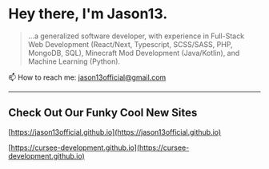 # Hey there, I'm Jason13.
> ...a generalized software developer, with experience in Full-Stack Web Development (React/Next, Typescript, SCSS/SASS, PHP, MongoDB, SQL), Minecraft Mod Development (Java/Kotlin), and Machine Learning (Python).

📫 How to reach me: jason13official@gmail.com

---

## Check Out Our Funky Cool New Sites

[https://jason13official.github.io](https://jason13official.github.io)

[https://cursee-development.github.io](https://cursee-development.github.io)



<!-- Starting Template from GitHub -->
<!-- ### Hi there 👋 -->
<!--
**jason13official/jason13official** is a ✨ _special_ ✨ repository because its `README.md` (this file) appears on your GitHub profile.

Here are some ideas to get you started:

- 🔭 I’m currently working on ...
- 🌱 I’m currently learning ...
- 👯 I’m looking to collaborate on ...
- 🤔 I’m looking for help with ...
- 💬 Ask me about ...
- 📫 How to reach me: ...
- 😄 Pronouns: ...
- ⚡ Fun fact: ...
-->
